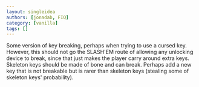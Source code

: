 ```yaml
---
layout: singleidea
authors: [jonadab, FIQ]
category: [vanilla]
tags: []
---
```

Some version of key breaking, perhaps when trying to use a cursed key. However, this should not go the SLASH'EM route of allowing any unlocking device to break, since that just makes the player carry around extra keys. Skeleton keys should be made of bone and can break. Perhaps add a new key that is not breakable but is rarer than skeleton keys (stealing some of skeleton keys' probability).
